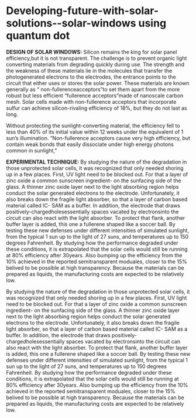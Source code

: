 # Developing-future-with-solar-solutions--solar-windows using quantum dot

**DESIGN OF SOLAR WINDOWS:**
Silicon remains the king for solar panel efficiency,but it is not transparent. The challenge is to prevent organic light converting materials from degrading quickly during use. The strength and the weakness of these materials lie in the molecules that transfer the photogenerated electrons to the electrodes, the entrance points to the circuit that either uses or stores the solar power. These materials are known generally as “ non-fullerenceacceptors”to set them apart from the more robust but less efficient “fullerence acceptors”made of nanoscale carbon mesh. Solar cells made with non-fullerence acceptors that incorporate sulfur can achieve silicon-rivaling efficiency of 18%, but they do not last as long. 

Without protecting the sunlight-converting material, the efficiency fell to less than 40% of its initial value within 12 weeks under the equivalent of 1 sun’s illumination. “Non-fullerence acceptors cause very high efficiency, but contain weak bonds that easily dissociate under high energy photons common in sunlight,” 

**EXPERIMENTAL TECHNIQUE:**
By studying the nature of the degradation in those unprotected solar cells, it was  recognized that  only needed shoring up in a few places. First, UV light need to be blocked out. For that a layer of zinc oxide a common sunscreen ingredient- on the sunfacing side of the glass. 
     A thinner zinc oxide layer next to the light absorbing region helps conduct the solar generated electrons to the electrode. Unfortunately, it also breaks down the fragile light absorber, so that a layer of carbon based material called IC- SAM as a buffer. 
     In addition, the electrode that draws positively-chargedholesessentially spaces vacated by electronsinto the circuit can also react with the light absorber. To protect that flank, another buffer layer is added, this one a fullerene shaped like a soccer ball. 
     By testing these new defenses under different intensities of simulated sunlight, from the typical 1 sun up to the light of 27 suns, and temperatures up to 150 degrees Fahrenheit. By studying how the performance degraded under these conditions, it is extrapolated that the solar cells would still be running at 80% efficiency after 30years. 
     Also bumping up the efficiency from the 10% achieved in the reported semitransparent moduales, closer to the 15% belived to be possible at high transparency. Because the materials can be prepared as liquids, the manufacturing costs are expected to be relatively low. 

By studying the nature of the degradation in those unprotected solar cells, it was  recognized that  only needed shoring up in a few places. First, UV light need to be blocked out. For that a layer of zinc oxide a common sunscreen ingredient- on the sunfacing side of the glass. 
     A thinner zinc oxide layer next to the light absorbing region helps conduct the solar generated electrons to the electrode. Unfortunately, it also breaks down the fragile light absorber, so that a layer of carbon based material called IC- SAM as a buffer. 
     In addition, the electrode that draws positively-chargedholesessentially spaces vacated by electronsinto the circuit can also react with the light absorber. To protect that flank, another buffer layer is added, this one a fullerene shaped like a soccer ball. 
     By testing these new defenses under different intensities of simulated sunlight, from the typical 1 sun up to the light of 27 suns, and temperatures up to 150 degrees Fahrenheit. By studying how the performance degraded under these conditions, it is extrapolated that the solar cells would still be running at 80% efficiency after 30years. 
     Also bumping up the efficiency from the 10% achieved in the reported semitransparent moduales, closer to the 15% belived to be possible at high transparency. Because the materials can be prepared as liquids, the manufacturing costs are expected to be relatively low. 
